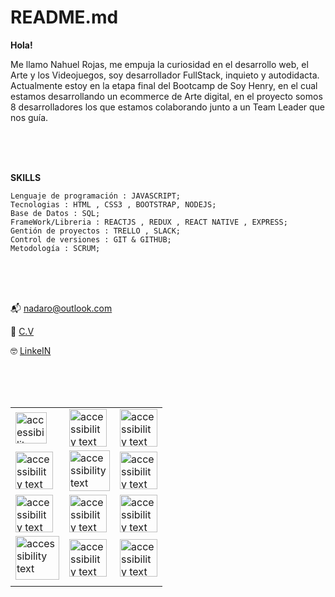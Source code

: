 # README.md


**Hola!**



Me llamo Nahuel Rojas, me empuja la curiosidad en el desarrollo web, el Arte y los Videojuegos, soy desarrollador FullStack, inquieto y autodidacta. Actualmente estoy en la etapa final del Bootcamp de Soy Henry, en el cual estamos desarrollando un ecommerce de Arte digital, en el proyecto somos 8 desarrolladores los que estamos colaborando junto a un Team Leader que nos guía.

</br>
</br>
</br>


**SKILLS**
	
	Lenguaje de programación : JAVASCRIPT;
	Tecnologias : HTML , CSS3 , BOOTSTRAP, NODEJS;
	Base de Datos : SQL;
	FrameWork/Libreria : REACTJS , REDUX , REACT NATIVE , EXPRESS;
	Gentión de proyectos : TRELLO , SLACK;
	Control de versiones : GIT & GITHUB;
	Metodología : SCRUM;  
	
</br>
</br>
</br>

📬 nadaro@outlook.com

📝 [C.V](https://drive.google.com/file/d/1uO07T_DnipZ_jQUIzosZCGdwQV7b8po7/view "C.V")

🤓 [LinkeIN](https://www.linkedin.com/in/nahuelrojas-dev/ "LinkeIN") 

</br>
</br>
</br>

| || |
|-------| ----- |----|
|  <img src="https://user-images.githubusercontent.com/69209369/116448732-d1b28900-a82f-11eb-942c-025060103d98.png" width="50" alt="accessibility text"> | <img src="https://user-images.githubusercontent.com/69209369/116448879-f73f9280-a82f-11eb-8bef-b2b5bed7d173.png" width="60" alt="accessibility text"> |<img src="https://user-images.githubusercontent.com/69209369/116448815-e858e000-a82f-11eb-939d-e6e93abb25c4.png" width="60" alt="accessibility text">|
| <img src="https://user-images.githubusercontent.com/69209369/116448711-ccedd500-a82f-11eb-8a08-b53db08f6156.png" width="60" alt="accessibility text">    |   <img src="https://user-images.githubusercontent.com/69209369/116449049-22c27d00-a830-11eb-86f8-649703272c4f.png" width="65" alt="accessibility text">|<img src="https://user-images.githubusercontent.com/69209369/116448789-e000a500-a82f-11eb-88f1-0936293d47bc.png" width="60" alt="accessibility text">|
| <img src="https://user-images.githubusercontent.com/69209369/116448756-d9722d80-a82f-11eb-966c-a9f9f8cf41e8.png" width="60" alt="accessibility text">    |    <img src="https://user-images.githubusercontent.com/69209369/116448947-06bedb80-a830-11eb-8d96-e34affa3ad6c.png" width="60" alt="accessibility text"> |<img src="https://user-images.githubusercontent.com/69209369/116449008-19391500-a830-11eb-832b-cb45d8ba1243.png" width="60" alt="accessibility text">	|
|<img src="https://user-images.githubusercontent.com/69209369/116448969-0e7e8000-a830-11eb-9246-fd0ed6226151.png" width="70" alt="accessibility text">|<img src="https://seocom.agency/wp-content/uploads/2019/02/bootstrap-stack.png" width="60" alt="accessibility text">| <img src="https://user-images.githubusercontent.com/69209369/116448988-150cf780-a830-11eb-8cb7-7cf85ba56b69.png" width="60" alt="accessibility text">|
| || ||




